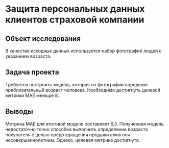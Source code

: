 # Защита персональных данных клиентов страховой компании

## Объект исследования
В качестве исходных данных используется набор фотографий людей с указанием возраста.

## Задача проекта
Требуется построить модель, которая по фотографии определит приблизительный возраст человека. Необходимо достигнуть целевой метрики MAE меньше 8.

## Выводы
Метрика MAE для итоговой модели составляет 6,5. Полученная модель недостаточно точно способна выполнить определение возраста покупателя с целью предотвращения продажи алкоголя несовершеннолетним. Однако, целевая метрика достигнута.
